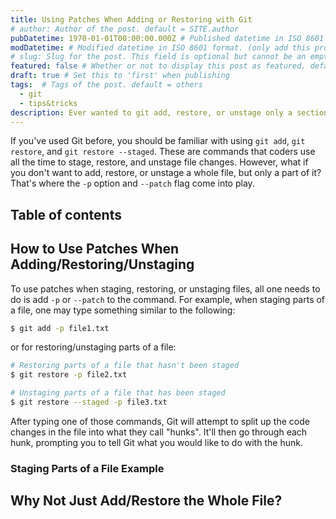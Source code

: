 ```yaml
---
title: Using Patches When Adding or Restoring with Git
# author: Author of the post. default = SITE.author
pubDatetime: 1970-01-01T00:00:00.000Z # Published datetime in ISO 8601 format (use date -Iseconds). required 
modDatetime: # Modified datetime in ISO 8601 format. (only add this property when a blog post is modified)
# slug: Slug for the post. This field is optional but cannot be an empty string. default = slugified file name
featured: false # Whether or not to display this post as featured. default = false
draft: true # Set this to 'first' when publishing
tags:  # Tags of the post. default = others
  - git
  - tips&tricks
description: Ever wanted to git add, restore, or unstage only a section of your code instead of the whole file? If so, then patches is exactly what you need. This little Git trick is probably my favourite feature, so I hope you find it as useful as I do!
---
```


If you've used Git before, you should be familiar with using `git add`, `git restore`, and `git restore --staged`. These are commands that coders use all the time to stage, restore, and unstage file changes. However, what if you don't want to add, restore, or unstage a whole file, but only a part of it? That's where the `-p` option and `--patch` flag come into play.

## Table of contents

## How to Use Patches When Adding/Restoring/Unstaging

To use patches when staging, restoring, or unstaging files, all one needs to do is add `-p` or `--patch` to the command. For example, when staging parts of a file, one may type something similar to the following:

```sh
$ git add -p file1.txt
```

or for restoring/unstaging parts of a file:

```sh
# Restoring parts of a file that hasn't been staged
$ git restore -p file2.txt

# Unstaging parts of a file that has been staged
$ git restore --staged -p file3.txt
```

After typing one of those commands, Git will attempt to split up the code changes in the file into what they call "hunks". It'll then go through each hunk, prompting you to tell Git what you would like to do with the hunk.

### Staging Parts of a File Example

## Why Not Just Add/Restore the Whole File?
